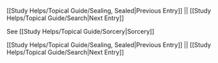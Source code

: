 [[Study Helps/Topical Guide/Sealing, Sealed|Previous Entry]]  ||  [[Study Helps/Topical Guide/Search|Next Entry]]

 See [[Study Helps/Topical Guide/Sorcery|Sorcery]]

[[Study Helps/Topical Guide/Sealing, Sealed|Previous Entry]]  ||  [[Study Helps/Topical Guide/Search|Next Entry]]